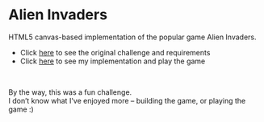 # Alien Invaders

HTML5 canvas-based implementation of the popular game Alien Invaders.

- Click [here](challenge.html) to see the original challenge and requirements
- Click [here](game.html) to see my implementation and play the game

<br>

By the way, this was a fun challenge.  
I don’t know what I've enjoyed more – building the game, or playing the game :)